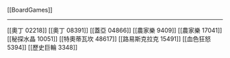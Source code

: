 [[BoardGames]]

---

[[奧丁 02218]]
[[奧丁 08391]]
[[蓋亞 04866]]
[[農家樂 9409]]
[[農家樂 17041]]
[[秘探水晶 10051]]
[[特奧蒂瓦坎 48617]]
[[路易斯克拉克 15491]]
[[血色狂怒 5394]]
[[歷史巨輪 3348]]
